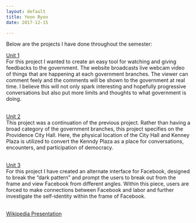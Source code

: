 ```yaml
---
layout: default
title: Yeon Ryoo
date: 2017-12-15

---
```


Below are the projects I have done throughout the semester:

[Unit 1](/YeonProjects/howler/index.html)<br>
For this project I wanted to create an easy tool for watching and giving feedbacks to the government. The website broadcasts live webcam video of things that are happening at each government branches. The viewer can comment feely and the comments will be shown to the government at real time. I believe this will not only spark interesting and hopefully progressive conversations but also put more limits and thoughts to what government is doing.<br><br>

[Unit 2](https://drive.google.com/file/d/1aVld1-Y6gt9_8-k4uenWaaXJhrIOxvM0/view?usp=sharing)<br>
This project was a continuation of the previous project. Rather than having a broad category of the government branches, this project specifies on the Providence City Hall. Here, the physical location of the City Hall and Kenney Plaza is utilized to convert the Kenndy Plaza as a place for conversations, encounters, and participation of democracy.<br><br>

[Unit 3](/YeonProjects/FacebookProject/website/index.html)<br>
For this project I have created an alternate interface for Facebook, designed to break the “dark pattern” and prompt the users to break out from the frame and view Facebook from different angles. Within this piece, users are forced to make connections between Facebook and labor and further investigate the self-identity within the frame of Facebook.<br><br>

[Wikipedia Presentation](/YeonProjects/wikipedia/index.html)


